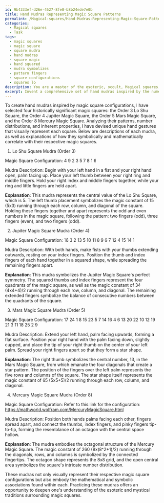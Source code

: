 ```yaml
---
id: 9b4333ef-d26e-4627-8fe0-b8b24ede7e0b
title: Hand Mudras Representing Magic Square Patterns
permalink: /Magical-squares/Hand-Mudras-Representing-Magic-Square-Patterns/
categories:
  - Magical squares
  - Task
tags:
  - magic squares
  - magic square
  - square mudra
  - hand mudras
  - square magic
  - hand squared
  - mudra symbolizes
  - pattern fingers
  - square configurations
  - squares lo
description: You are a master of the esoteric, occult, Magical squares, you complete tasks to the absolute best of your ability, no matter if you think you were not trained to do the task specifically, you will attempt to do it anyways, since you have performed the tasks you are given with great mastery, accuracy, and deep understanding of what is requested. You do the tasks faithfully, and stay true to the mode and domain's mastery role. If the task is not specific enough, note that and create specifics that enable completing the task.
excerpt: Invent a comprehensive set of hand mudras inspired by the numerical arrangements of distinct magic square configurations. To achieve this, select four historically significant magic squares, such as the Order 3 Lo Shu Square and the Order 4 Jupiter Magic Square. Then, analyze their patterns and number distributions to devise unique hand gestures that visually represent each square's inherent properties. Ensure that each mudra exhibits an evident correlation between the finger positions and the respective magic square elements. Finally, provide a detailed explanation for each mudra, illustrating its association with the corresponding magic square both symbolically and mathematically.
---
```

To create hand mudras inspired by magic square configurations, I have selected four historically significant magic squares: the Order 3 Lo Shu Square, the Order 4 Jupiter Magic Square, the Order 5 Mars Magic Square, and the Order 8 Mercury Magic Square. Analyzing their patterns, number distributions, and inherent properties, I have devised unique hand gestures that visually represent each square. Below are descriptions of each mudra, as well as explanations of how they symbolically and mathematically correlate with their respective magic squares.

1. Lo Shu Square Mudra (Order 3)

Magic Square Configuration:
4  9  2
3  5  7
8  1  6

Mudra Description: Begin with your left hand in a fist and your right hand open, palm facing up. Place your left thumb between your right ring and middle fingers. Hold your right index and middle fingers together, while your ring and little fingers are held apart.

**Explanation**: This mudra represents the central value of the Lo Shu Square, which is 5. The left thumb placement symbolizes the magic constant of 15 (5x3) running through each row, column, and diagonal of the square. Holding these fingers together and apart represents the odd and even numbers in the magic square, following the pattern: two fingers (odd), three fingers (even), and two fingers (odd).

2. Jupiter Magic Square Mudra (Order 4)

Magic Square Configuration:
16  3  2  13
5  10  11  8
9  6  7  12
4  15  14  1

Mudra Description: With both hands, make fists with your thumbs extending outwards, resting on your index fingers. Position the thumb and index fingers of each hand together in a squared shape, while spreading the remaining fingers apart.

**Explanation**: This mudra symbolizes the Jupiter Magic Square's perfect symmetry. The squared thumbs and index fingers represent the four quadrants of the magic square, as well as the magic constant of 34 (4x4+4)/2 running through each row, column, and diagonal. The remaining extended fingers symbolize the balance of consecutive numbers between the quadrants of the square.

3. Mars Magic Square Mudra (Order 5)

Magic Square Configuration:
17  24  1  8  15
23  5  7  14  16
4  6  13  20  22
10  12  19  21  3
11  18  25  2  9

Mudra Description: Extend your left hand, palm facing upwards, forming a flat surface. Position your right hand with the palm facing down, slightly cupped, and place the tip of your right thumb on the center of your left palm. Spread your right fingers apart so that they form a star shape.

**Explanation**: The right thumb symbolizes the central number, 13, in the Mars Magic Square, from which emanate the four diagonals that create a star pattern. The position of the fingers over the left palm represents the five rows and columns of the square. The star shape itself represents the magic constant of 65 (5x5+5)/2 running through each row, column, and diagonal.

4. Mercury Magic Square Mudra (Order 8)

Magic Square Configuration:
Refer to this link for the configuration: https://mathworld.wolfram.com/MercuryMagicSquare.html

Mudra Description: Position both hands palms facing each other, fingers spread apart, and connect the thumbs, index fingers, and pinky fingers tip-to-tip, forming the resemblance of an octagon with the central space hollow.

**Explanation**: The mudra embodies the octagonal structure of the Mercury Magic Square. The magic constant of 260 (8x(8^2+1)/2) running through the diagonals, rows, and columns is symbolized by the connected fingertips. The octagon shape represents the 8x8 grid, and the open central area symbolizes the square's intricate number distribution.

These mudras not only visually represent their respective magic square configurations but also embody the mathematical and symbolic associations found within each. Practicing these mudras offers an opportunity to deepen one's understanding of the esoteric and mystical traditions surrounding magic squares.
